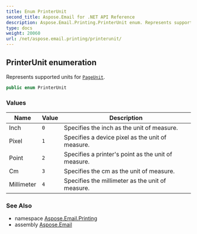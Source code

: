 ```yaml
---
title: Enum PrinterUnit
second_title: Aspose.Email for .NET API Reference
description: Aspose.Email.Printing.PrinterUnit enum. Represents supported units for PageUnit
type: docs
weight: 20060
url: /net/aspose.email.printing/printerunit/
---
```

## PrinterUnit enumeration

Represents supported units for [`PageUnit`](../mailprinter/pageunit/).

```csharp
public enum PrinterUnit
```

### Values

| Name | Value | Description |
| --- | --- | --- |
| Inch | `0` | Specifies the inch as the unit of measure. |
| Pixel | `1` | Specifies a device pixel as the unit of measure. |
| Point | `2` | Specifies a printer's point as the unit of measure. |
| Cm | `3` | Specifies the cm as the unit of measure. |
| Millimeter | `4` | Specifies the millimeter as the unit of measure. |

### See Also

* namespace [Aspose.Email.Printing](../../aspose.email.printing/)
* assembly [Aspose.Email](../../)


